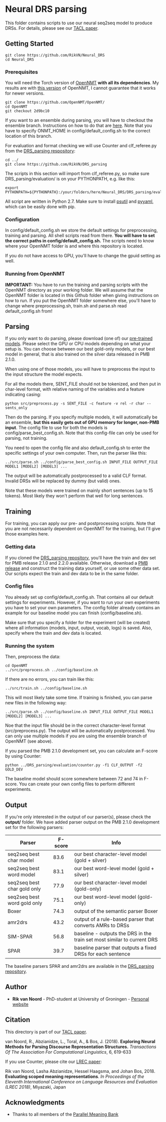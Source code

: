 # Neural DRS parsing

This folder contains scripts to use our neural seq2seq model to produce DRSs. For details, please see our [TACL paper](https://www.mitpressjournals.org/doi/abs/10.1162/tacl_a_00241).

## Getting Started

```
git clone https://github.com/RikVN/Neural_DRS
cd Neural_DRS
```

### Prerequisites

You will need the Torch version of [OpenNMT](https://github.com/OpenNMT/OpenNMT) **with all its dependencies**. My results are with [this version](https://github.com/OpenNMT/OpenNMT/tree/2d9bc10a459bf4bd1e7ce1848e4575755c11b31c) of OpenNMT, I cannot guarantee that it works for newer versions.

```
git clone https://github.com/OpenNMT/OpenNMT/
cd OpenNMT
git checkout 2d9bc10
```

If you want to an ensemble during parsing, you will have to checkout the ensemble branch. Instructions on how to do that are [here](http://forum.opennmt.net/t/ensemble-decoding/115/11). Note that you have to specify ONMT_HOME in config/default_config.sh to the correct location of this branch. 

For evaluation and format checking we will use Counter and clf_referee.py from the [DRS_parsing respository](https://github.com/RikVN/DRS_parsing):

```
cd ../
git clone https://github.com/RikVN/DRS_parsing
```

The scripts in this section will import from clf_referee.py, so make sure DRS_parsing/evaluation/ is on your PYTHONPATH, e.g. like this:

```
export PYTHONPATH=${PYTHONPATH}:/your/folders/here/Neural_DRS/DRS_parsing/evaluation/
```

All script are written in Python 2.7. Make sure to install [psutil](https://pypi.python.org/pypi/psutil) and [pyyaml](https://pypi.org/project/PyYAML/), which can be easily done with pip.

### Configuration

In config/default_config.sh we store the default settings for preprocessing, training and parsing. All shell scripts read from there. **You will have to set the correct paths in config/default_config.sh.** The scripts need to know where your OpenNMT folder is and where this repository is located.

If you do not have access to GPU, you'll have to change the gpuid setting as well.

### Running from OpenNMT

**IMPORTANT:** You have to run the training and parsing scripts with the OpenNMT directory as your working folder. We will assume that the OpenNMT folder is located in this Github folder when giving instructions on how to run. If you put the OpenNMT folder somewhere else, you'll have to change where preprocessing.sh, train.sh and parse.sh read default_config.sh from!

## Parsing

If you only want to do parsing, please download (one of) our [pre-trained models](http://www.let.rug.nl/rikvannoord/DRS/models/). Please select the GPU or CPU models depending on what your setup is. You can choose between our best gold-only models, or our best model in general, that is also trained on the silver data released in PMB 2.1.0.

When using one of those models, you will have to preprocess the input to the input structure the model expects.

For all the models there, SENT_FILE should not be tokenized, and then put in char-level format, with relative naming of the variables and a feature indicating casing:

```
python src/preprocess.py -s SENT_FILE -c feature -v rel -r char --sents_only
```

Then do the parsing. If you specify multiple models, it will automatically be an ensemble, **but this easily gets out of GPU memory for longer, non-PMB input**. The config file to use for both the models is config/parse_best_config.sh. Note that this config-file can only be used for parsing, not training. 

You need to open the config file and also default_config.sh to enter the specific settings of your own computer. Then, run the parser like this:

```
../src/parse.sh ../config/parse_best_config.sh INPUT_FILE OUTPUT_FILE MODEL1 [MODEL2] [MODEL3] ...
```

The output will be automatically postprocessed to a valid CLF format. Invalid DRSs will be replaced by dummy (but valid) ones.

Note that these models were trained on mainly short sentences (up to 15 tokens). Most likely they won't perform that well for long sentences.

## Training

For training, you can apply our pre- and postprocessing scripts. Note that you are not necessarily dependent on OpenNMT for the training, but I'll give those examples here.

### Getting data ###

If you cloned the [DRS_parsing repository](https://github.com/RikVN/DRS_parsing), you'll have the train and dev set for PMB release 2.1.0 and 2.2.0 available. Otherwise, download a [PMB release](http://pmb.let.rug.nl/data.php) and construct the training data yourself, or use some other data set. Our scripts expect the train and dev data to be in the same folder.

### Config files ###

You already set up config/default_config.sh. That contains all our default settings for experiments. However, if you want to run your own experiments you have to set your own parameters. The config folder already contains an example for our baseline model you can finish (config/baseline.sh).

Make sure that you specify a folder for the experiment (will be created) where all information (models, input, output, vocab, logs) is saved. Also, specify where the train and dev data is located.

### Running the system ###

Then, preprocess the data:

```
cd OpenNMT
../src/preprocess.sh ../config/baseline.sh
```

If there are no errors, you can train like this:

```
../src/train.sh ../config/baseline.sh
```

This will most likely take some time. If training is finished, you can parse new files in the following way:

```
../src/parse.sh ../config/baseline.sh INPUT_FILE OUTPUT_FILE MODEL1 [MODEL2] [MODEL3] ...
```

Noe that the input file should be in the correct character-level format (src/preprocess.py). The output will be automatically postprocessed. You can only use multiple models if you are using the ensemble branch of OpenNMT (see above).

If you parsed the PMB 2.1.0 development set, you can calculate an F-score by using Counter:

```
python ../DRS_parsing/evaluation/counter.py -f1 CLF_OUTPUT -f2 GOLD_DEV
```

The baseline model should score somewhere between 72 and 74 in F-score. You can create your own config files to perform different experiments.

## Output ##

If you're only interested in the output of our parser(s), please check the **output/** folder. We have added parser output on the PMB 2.1.0 development set for the following parsers:

| Parser				           | F-score	| Info |
| ------- | ------- | ------- | 
| seq2seq best char model      | 83.6         | our best character-level model (gold + silver) |
| seq2seq best word model      | 83.1         | our best word-level model (gold + silver)  |
| seq2seq best char gold only  | 77.9         | our best character-level model (gold-only)  |
| seq2seq best word gold only | 75.1         | our best word-level model (gold-only)
| Boxer                       | 74.3         | output of the semantic parser Boxer |
| amr2drs                     | 43.2         | output of a rule-based parser that converts AMRs to DRSs |
| SIM-SPAR                    | 56.8         | baseline - outputs the DRS in the train set most similar to current DRS |
| SPAR                        | 39.7         | baseline parser that outputs a fixed DRSs for each sentence |

The baseline parsers SPAR and amr2drs are available in the [DRS_parsing repository](https://github.com/RikVN/DRS_parsing).

## Author

* **Rik van Noord** - PhD-student at University of Groningen - [Personal website](http://www.rikvannoord.nl)

## Citation ##

This directory is part of our [TACL paper](https://www.mitpressjournals.org/doi/abs/10.1162/tacl_a_00241).

van Noord, R., Abzianidze, L., Toral, A., & Bos, J. (2018). **Exploring Neural Methods for Parsing Discourse Representation Structures.** *Transactions Of The Association For Computational Linguistics*, 6, 619-633

If you use Counter, please cite our [LREC paper](https://arxiv.org/pdf/1802.08599.pdf):

Rik van Noord, Lasha Abzianidze, Hessel Haagsma, and Johan Bos, 2018. **Evaluating scoped meaning representations**. *In Proceedings of the Eleventh International Conference on Language Resources and Evaluation (LREC 2018)*, Miyazaki, Japan

## Acknowledgments

* Thanks to all members of the [Parallel Meaning Bank](http://pmb.let.rug.nl)
